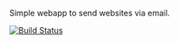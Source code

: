 Simple webapp to send websites via email.

[![Build Status](https://travis-ci.org/MoriTanosuke/pythonproxy.svg?branch=master)](https://travis-ci.org/MoriTanosuke/pythonproxy)
